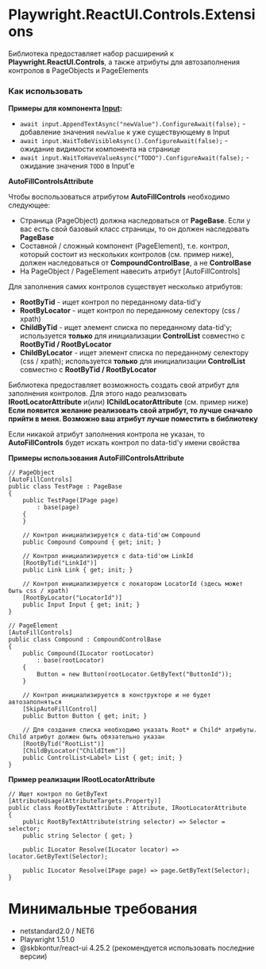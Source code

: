 # Playwright.ReactUI.Controls.Extensions

Библиотека предоставляет набор расширений к **Playwright.ReactUI.Controls**, а также атрибуты для автозаполнения контролов в PageObjects и PageElements

### Как использовать  

**Примеры для компонента [Input](https://tech.skbkontur.ru/kontur-ui/?path=/docs/react-ui_input-data-input--docs):**  

+ `await input.AppendTextAsync("newValue").ConfigureAwait(false);` - добавление значения `newValue` к уже существующему в Input  
+ `await input.WaitToBeVisibleAsync().ConfigureAwait(false);` - ожидание видимости компонента на странице  
+ `await input.WaitToHaveValueAsync("TODO").ConfigureAwait(false);` - ожидание значения `TODO` в Input'e  

**AutoFillControlsAttribute**

Чтобы воспользоваться атрибутом **AutoFillControls** необходимо следующее:
- Страница (PageObject) должна наследоваться от **PageBase**. Если у вас есть свой базовый класс страницы, то он должен наследовать **PageBase**
- Составной / сложный компонент (PageElement), т.е. контрол, который состоит из нескольких контролов (см. пример ниже), должен наследоваться от **CompoundControlBase**, а не **ControlBase**
- На PageObject / PageElement навесить атрибут [AutoFillControls]

Для заполнения самих контролов существует несколько атрибутов:
- **RootByTid** - ищет контрол по переданному data-tid'у
- **RootByLocator** - ищет контрол по переданному селектору (css / xpath)
- **ChildByTid** - ищет элемент списка по переданному data-tid'у; используется **только** для инициализации **ControlList** совместно с **RootByTid / RootByLocator**
- **ChildByLocator** - ищет элемент списка по переданному селектору (css / xpath); используется **только** для инициализации **ControlList** совместно с **RootByTid / RootByLocator**

Библиотека предоставляет возможность создать свой атрибут для заполнения контролов. Для этого надо реализовать **IRootLocatorAttribute** и(или) **IChildLocatorAttribute** (см. пример ниже)    
**Если появится желание реализовать свой атрибут, то лучше сначало прийти в меня. Возможно ваш атрибут лучше поместить в библиотеку**

Если никакой атрибут заполнения контрола не указан, то **AutoFillControls** будет искать контрол по data-tid'у имени свойства

**Примеры использования AutoFillControlsAttribute**

```
// PageObject
[AutoFillControls]
public class TestPage : PageBase
{
    public TestPage(IPage page)
        : base(page)
    {
    }

    // Контрол инициализируется с data-tid'ом Compound
    public Compound Compound { get; init; }

    // Контрол инициализируется с data-tid'ом LinkId
    [RootByTid("LinkId")]
    public Link Link { get; init; }

    // Контрол инициализируется с локатором LocatorId (здесь может быть css / xpath)
    [RootByLocator("LocatorId")]
    public Input Input { get; init; }
}

// PageElement
[AutoFillControls]
public class Compound : CompoundControlBase
{
    public Compound(ILocator rootLocator)
        : base(rootLocator)
    {
        Button = new Button(rootLocator.GetByText("ButtonId"));
    }

    // Контрол инициализируется в конструкторе и не будет автозаполняться
    [SkipAutoFillControl]
    public Button Button { get; init; }

    // Для создания списка необходимо указать Root* и Child* атрибуты. Child атрибут должен быть обязательно указан
    [RootByTid("RootList")]
    [ChildByLocator("ChildItem")]
    public ControlList<Label> List { get; init; }
}
```

**Пример реализации IRootLocatorAttribute**

```
// Ищет контрол по GetByText
[AttributeUsage(AttributeTargets.Property)]
public class RootByTextAttribute : Attribute, IRootLocatorAttribute
{
    public RootByTextAttribute(string selector) => Selector = selector;
    public string Selector { get; }

    public ILocator Resolve(ILocator locator) => locator.GetByText(Selector);

    public ILocator Resolve(IPage page) => page.GetByText(Selector);
}
```

# Минимальные требования

+ netstandard2.0 / NET6
+ Playwright 1.51.0
+ @skbkontur/react-ui 4.25.2 (рекомендуется использовать последние версии)